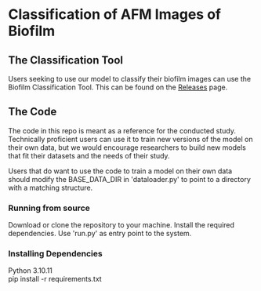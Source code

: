 # Classification of AFM Images of Biofilm

## The Classification Tool
Users seeking to use our model to classify their biofilm images can use the
Biofilm Classification Tool. This can be found on the [Releases](https://github.com/Ram9bo/image-classification/releases) page. 

## The Code
The code in this repo is meant as a reference for the conducted study. Technically proficient users can use it
to train new versions of the model on their own data, but we would encourage researchers to build new models
that fit their datasets and the needs of their study.

Users that do want to use the code to train a model on their own data should modify the BASE_DATA_DIR
in 'dataloader.py' to point to a directory with a matching structure.

### Running from source
Download or clone the repository to your machine. Install the required dependencies. Use 'run.py' as entry point
to the system.

### Installing Dependencies
Python 3.10.11 \
pip install -r requirements.txt
